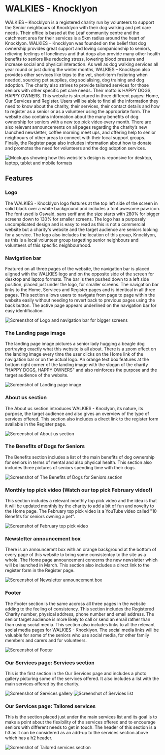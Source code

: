 # WALKIES - Knocklyon

WALKIES – Knocklyon is a registered charity run by volunteers to support the Senior neighbours of Knocklyon with their dog walking and pet care needs. Their office is based at the Leaf community centre and the catchment area for their services is a 5km radius around the heart of Knocklyon.
WALKIES – Knocklyon was founded on the belief that dog ownership provides great support and loving companionship to seniors, relieving feelings of loneliness and that dogs also provide many other health benefits to seniors like reducing stress, lowering blood pressure and increase social and physical interaction.
As well as dog walking services all year round or just during the winter months, WALKIES – Knocklyon also provides other services like trips to the vet, short-term fostering when needed, sourcing pet supplies, dog socialising, dog training and dog adoption. The charity also strives to provide tailored services for those seniors with other specific pet care needs. Their motto is HAPPY DOGS, HAPPY OWNERS.
This website is structured in three different pages: Home, Our Services and Register. Users will be able to find all the information they need to know about the charity, their services, their contact details and how to register as a senior or as a volunteer using the appropriate form. The website also contains information about the many benefits of dog ownership for seniors with a new top pick video every month. There are also relevant announcements on all pages regarding the charity’s new launched newsletter, coffee morning meet ups, and offering help to senior neighbours of other areas to connect with their local support groups. Finally, the Register page also includes information about how to donate and promotes the need for volunteers and the dog adoption services.

![Mockups showing how this website's design is reponsive for desktop, laptop, tablet and mobile formats](docs/images/mockup_responsive_design_walkies.PNG)

## Features

### Logo 
The WALKIES - Knocklyon logo features at the top left side of the screen in solid black over a white background and includes a font awesome paw icon. The font used is Oswald, sans serif and the size starts with 280% for bigger screens down to 130% for smaller screens. The logo has a purposely uncomplicated design and is easy to read as this is not a commercial website but a charity's website and the target audience are seniors looking for a service. The logo also includes the location of this group, Knocklyon, as this is a local volunteer group targetting senior neighbours and volunteers of this specific neighbourhood.

### Navigation bar
Featured on all three pages of the website, the navigation bar is placed aligned with the WALKIES logo and on the opposite side of the screen for desktop and laptop formats. The bar is then pushed down to a left side position, placed just under the logo, for smaller screens.
The navigation bar links to the Home, Services and Register pages and is identical in all three pages.
This section allows users to navigate from page to page within the website easily without needing to revert back to previous pages using the back button.
The active page appears underlined on the navigation bar for easy identification.

![Screenshot of Logo and navigation bar for bigger screens](docs/images/logo_and_navbar_walkies.PNG)

### The Landing page image

The landing page image pictures a senior lady hugging a beagle dog portraying exactly what this website is all about.
There is a zoom effect on the landing image every time the user clicks on the Home link of the navigation bar or on the actual logo. 
An orange text box features at the bottom right corner of the landing image with the slogan of the charity "HAPPY DOGS, HAPPY OWNERS" and also reinforces the purpose and the target audience of the website.

![Screenshot of Landing page image](docs/images/landing_image_walkies.PNG)

### About us section

The About us section introduces WALKIES - Knoclyon, its nature, its purpose, the target audience and also gives an overview of the type of services offered.
This section also includes a direct link to the register form available in the Register page.

![Screenshot of About us section](docs/images/about_us_walkies.PNG)

### The Benefits of Dogs for Seniors

The Benefits section includes a list of the main benefits of dog ownership for seniors in terms of mental and also physical health.
This section also includes three pictures of seniors spending time with their dogs.

![Screenshot of The Benefits of Dogs for Seniors section](docs/images/benefits_dogs_walkies.PNG)

### Monthly top pick video (Watch our top pick February video!)

This section includes a relevant monthly top pick video and the idea is that it will be updated monthly by the charity to add a bit of fun and novelty to the Home page.
The February top pick video is a YouTube video called "10 Benefits for seniors owning a pet".

![Screenshot of February top pick video](docs/images/video_walkies.PNG)

### Newsletter announcement box 

There is an announcemnt box with an orange background at the bottom of every page of this website to bring some consistentcy to the site as a whole.
The Home page announcement concerns the new newsletter which will be launched in March.
This section also includes a direct link to the register form in the Register page.

![Screenshot of Newsletter announcement box](docs/images/newsletter_walkies.PNG)

### Footer

The Footer section is the same accross all three pages in the website adding to the feeling of consistency.
This section includes the Registered Charity number, physical address, phone number and email address. The senior target audience is more likely to call or send an email rather than than using social media. 
This section also includes links to all the relevant social media pages for WALKIES - Knocklyon. The social media links will be valuable for some of the seniors who use social media, for other family members and carers and for volunteers.

![Screenshot of Footer](docs/images/footer_walkies.PNG)

### Our Services page: Services section

This is the first section in the Our Services page and includes a photo gallery picturing some of the services offered.
It also includes a list with the main services offered by the charity.

![Screenshot of Services gallery](docs/images/our_services_gallery_walkies.PNG)
![Screenshot of Services list](docs/images/our_services_list_walkies.PNG)

### Our Services page: Tailored services

This is the section placed just under the main services list and its goal is to make a point about the flexibility of the services offered and to encourage seniors with different needs to get in touch. The header of this section is a h3 as it can be considered as an add-up to the services section above which has a h2 header.

![Screenshot of Tailored services section](docs/images/tailored_services_walkies.PNG)



